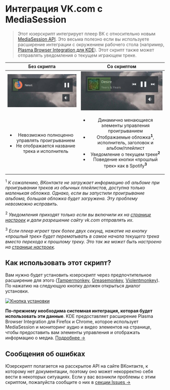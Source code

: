 # Интеграция VK.com с MediaSession

> Этот юзерскрипт интегрирует плеер ВК с относительно новым [MediaSession API](https://w3c.github.io/mediasession/). Это весьма полезно если вы используете расширение интеграции с окружением рабочего стола (например, [Plasma Browser Integration для KDE](https://community.kde.org/Plasma/Browser_Integration)). Этот скрипт также может отправлять уведомления о текущем играющем треке.

|             Без скрипта             |           Со скриптом            |
| :---------------------------------: | :------------------------------: |
| ![Screenshot](examples/without.jpg) | ![Screenshot](examples/with.jpg) |
| <ul><li>Невозможно полноценно управлять проигрыванием</li><li>Не отображается название трека и исполнитель</li></ul> | <ul><li>Динамично менающиеся элементы управления проигрыванием</li><li>Отображаемые обложка<sup>**1**</sup>, исполнитель, заголовок и альбом/плейлист</li><li>Уведомление о текущем треке<sup>**2**</sup></li><li>Поведение кнопки «прошлый трек» как в Spotify<sup>**3**</sup></li></ul> |

<sup>1</sup> *К сожалению, ВКонтакте не загружает информацию об альбоме при проигрывании треков из обычных плейлистов, доступна только маленькая обложка. Однако, если вы запустили проигрывание альбома, большая обложка будет загружена. Эту проблему невозможно исправить.*

<sup>2</sup> *Уведомления приходят только если вы включили их на [странице настроек][vk_settings] и дали разрешение сайту vk.com отправлять их.*

<sup>3</sup> *Если плеер играет трек более двух секунд, нажатие на кнопку «прошлый трек» будет перематывать в самое начала текущего трека вместо перехода к прошлому треку. Это так же может быть настроено на [странице настроек][vk_settings].*

## Как использовать этот скрипт?

Вам нужно будет установить юзерскрипт через предпочтительное расширение для этого ([Tampermonkey](https://www.tampermonkey.net/), [Greasemonkey](https://www.greasespot.net/), [Violentmonkey](https://violentmonkey.github.io/)). По нажатию на следующую кнопку должен открыться диалог установки.

[![Кнопка установки](https://img.shields.io/badge/VK%20Audio%20Integration-%D0%A3%D1%81%D1%82%D0%B0%D0%BD%D0%BE%D0%B2%D0%B8%D1%82%D1%8C-brightgreen)](https://github.com/Sasha-Sorokin/vkaintegra/raw/master/vkaintegra.user.js)

**По-прежнему необходима системная интеграция, которая будет использовать эти данные**. KDE предоставляет расширение Plasma Browser Integration для Firefox и Chrome, которое использует MediaSession и мониторинг аудио и видео элементов на странице, чтобы предоставить вам элементы управления и отображать информацию о медиа. [Подробнее →](https://vk.com/@kde_ru-plasma-browser-integration-15)

## Сообщения об ошибках

Юзерскрипт полагается на расскрытое API на сайте ВКонтакте, к которому нет документации, поэтому оно может некорректно себя вести в некоторых ситуациях. Если у вас возникли проблемы с этим скриптом, пожалуйста сообщите о них в [секции Issues →](https://github.com/Sasha-Sorokin/vkaintegra/issues)

[vk_settings]: https://vk.com/settings
